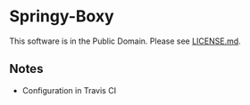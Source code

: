 # Springy-Boxy

This software is in the Public Domain.  Please see [LICENSE.md](LICENSE.md).

## Notes
* Configuration in Travis CI
